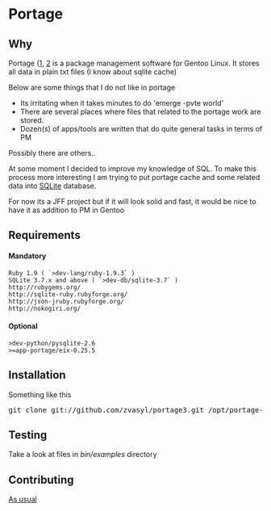 Portage
=======

Why
---

Portage ([1](http://www.gentoo.org/doc/en/handbook/handbook-x86.xml?part=2&chap=1), [2](http://en.wikipedia.org/wiki/Portage_(software\))) is a package management software for Gentoo Linux. It stores all data in plain txt files (I know about sqlite cache)

Below are some things that I do not like in portage

* Its irritating when it takes minutes to do 'emerge -pvte world'
* There are several places where files that related to the portage work are stored.
* Dozen(s) of apps/tools are written that do quite general tasks in terms of PM

Possibly there are others..

At some moment I decided to improve my knowledge of SQL. To make this process more interesting I am trying to put portage cache and some related data into [SQLite](http://en.wikipedia.org/wiki/SQLite) database.

For now its a JFF project but if it will look solid and fast, it would be nice to have it as addition to PM in Gentoo

Requirements
-----

#### Mandatory

    Ruby 1.9 ( `>dev-lang/ruby-1.9.3` )
    SQLite 3.7.x and above ( `>dev-db/sqlite-3.7` )
    http://rubygems.org/
    http://sqlite-ruby.rubyforge.org/
    http://json-jruby.rubyforge.org/
    http://nokogiri.org/

#### Optional

    >dev-python/pysqlite-2.6
    >=app-portage/eix-0.25.5

Installation
-----------

Something like this
<pre>
git clone git://github.com/zvasyl/portage3.git /opt/portage-next
</pre>


Testing
-------

Take a look at files in *bin/examples* directory


Contributing
------------

[As usual](https://github.com/github/markup/#contributing-1)
